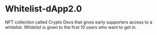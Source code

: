 # Whitelist-dApp2.0
 NFT collection called Crypto Devs that gives early supporters access to a whitelist. Whitelist is given to the first 10 users who want to get in.
